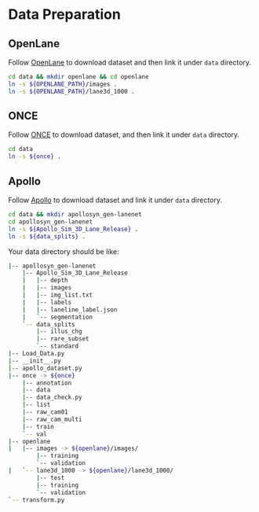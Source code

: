 # Data Preparation

## OpenLane

Follow [OpenLane](https://github.com/OpenDriveLab/PersFormer_3DLane#dataset) to download dataset and then link it under `data` directory.

```bash
cd data && mkdir openlane && cd openlane
ln -s ${OPENLANE_PATH}/images .
ln -s ${OPENLANE_PATH}/lane3d_1000 .
```

## ONCE

Follow [ONCE](https://github.com/once-3dlanes/once_3dlanes_benchmark#data-preparation) to download dataset, and then link it under `data` directory.

```bash
cd data
ln -s ${once} .
```

## Apollo

Follow [Apollo](https://github.com/yuliangguo/Pytorch_Generalized_3D_Lane_Detection#data-preparation) to download dataset and link it under `data` directory.

```bash
cd data && mkdir apollosyn_gen-lanenet
cd apollosyn_gen-lanenet
ln -s ${Apollo_Sim_3D_Lane_Release} .
ln -s ${data_splits} .
```


Your data directory should be like:

```bash
|-- apollosyn_gen-lanenet
    |-- Apollo_Sim_3D_Lane_Release
    |   |-- depth
    |   |-- images
    |   |-- img_list.txt
    |   |-- labels
    |   |-- laneline_label.json
    |   `-- segmentation
    `-- data_splits
        |-- illus_chg
        |-- rare_subset
        `-- standard
|-- Load_Data.py
|-- __init__.py
|-- apollo_dataset.py
|-- once -> ${once}
    |-- annotation
    |-- data
    |-- data_check.py
    |-- list
    |-- raw_cam01
    |-- raw_cam_multi
    |-- train
    `-- val
|-- openlane
|   |-- images -> ${openlane}/images/
        |-- training
        `-- validation
|   `-- lane3d_1000 -> ${openlane}/lane3d_1000/
        |-- test
        |-- training
        `-- validation
`-- transform.py
```